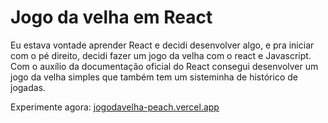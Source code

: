 # Jogo da velha em React
Eu estava vontade aprender React e decidi desenvolver algo, e pra iniciar com o pé direito, decidi fazer um jogo da velha com o react e Javascript. Com o auxílio da documentação oficial do React consegui desenvolver um jogo da velha simples que também tem um sisteminha de histórico de jogadas.

Experimente agora: [jogodavelha-peach.vercel.app](jogodavelha-peach.vercel.app)
